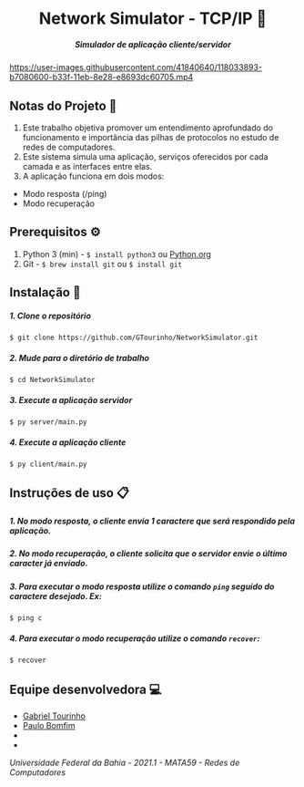 # <div align="center">Network Simulator - TCP/IP 📡</div>

##### <div align="center">Simulador de aplicação cliente/servidor </div>

https://user-images.githubusercontent.com/41840640/118033893-b7080600-b33f-11eb-8e28-e8693dc60705.mp4

## Notas do Projeto 📜

1. Este trabalho objetiva promover um entendimento aprofundado do funcionamento e importância das pilhas de protocolos no estudo de redes de computadores.
2. Este sistema simula uma aplicação, serviços oferecidos por cada camada e as interfaces entre elas.
3. A aplicação funciona em dois modos:
- Modo resposta (/ping)
- Modo recuperação

## Prerequisitos ⚙️

1. Python 3 (min) - ```$ install python3``` ou [Python.org](https://www.python.org/downloads/)
2. Git - ```$ brew install git``` ou ```$ install git```


## Instalação 📌


##### 1. Clone o repositório

```$ git clone https://github.com/GTourinho/NetworkSimulator.git  ```

##### 2. Mude para o diretório de trabalho

```$ cd NetworkSimulator ```

##### 3. Execute a aplicação servidor

```$ py server/main.py  ```

##### 4. Execute a aplicação cliente

```$ py client/main.py  ```


## Instruções de uso 📋


##### 1. No modo resposta, o cliente envia 1 caractere que será respondido pela aplicação.
##### 2.  No modo recuperação, o cliente solicita que o servidor envie o último caracter já enviado.
##### 3. Para executar o modo resposta utilize o comando ```ping``` seguido do caractere desejado. Ex:

```$ ping c```

##### 4. Para executar o modo recuperação utilize o comando ```recover```:

```$ recover ```

## Equipe desenvolvedora 💻

- [Gabriel Tourinho](https://github.com/GTourinho/)
- [Paulo Bomfim](https://github.com/phbomfim/)
- []()
- []()

*Universidade Federal da Bahia - 2021.1 - MATA59 - Redes de Computadores*

